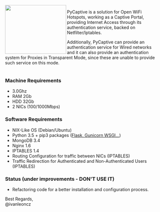 
<img align="left" width="200" height="160" src="https://raw.githubusercontent.com/ivanlmj/PyCaptive/master/app/static/pycaptive_logo.png">
<p>PyCaptive is a solution for Open WiFi Hotspots, working as a Captive Portal, providing Internet Access through its authentication service, backed on Netfilter/Iptables.

<p>Additionally, PyCaptive can provide an authentication service for Wired networks and it can also provide an authentication system for Proxies in Transparent Mode, since these are unable to provide such service on this mode.
<br><br>

### Machine Requirements
- 3.0Ghz
- RAM 2Gb
- HDD 32Gb
- 2 NICs (100/1000Mbps)

### Software Requirements
- NIX-Like OS (Debian/Ubuntu)
- Python 3.5 + pip3 packages ([Flask, Gunicorn WSGI...](https://github.com/ivanlmj/PyCaptive/blob/master/requirements.txt))
- MongoDB 3.4
- Nginx 1.6
- IPTABLES 1.4
- Routing Configuration for traffic between NICs (IPTABLES)
- Traffic Redirection for Authenticated and Non-Authenticated Users (IPTABLES)

### Status (under improvements - DON'T USE IT)
- Refactoring code for a better installation and configuration process.


Best Regards,<br>@ivanleoncz
